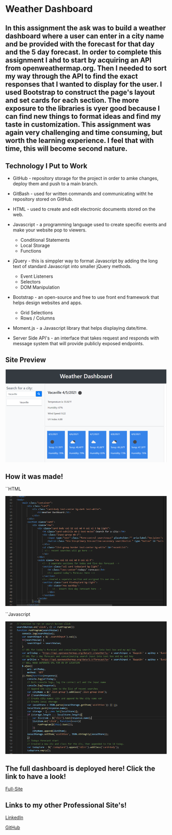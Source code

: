 # Weather Dashboard

## In this assignment the ask was to build a weather dashboard where a user can enter in a city name and be provided with the forecast for that day and the 5 day forecast. In order to complete this assignment I ahd to start by acquiring an API from openweathermap.org. Then I needed to sort my way through the API to find the exact responses that I wanted to display for the user. I used Bootstrap to construct the page's layout and set cards for each section. The more exposure to the libraries is vyer good because I can find new things to format ideas and find my taste in customization. This assignment was again very challenging and time consuming, but worth the learning experience. I feel that with time, this will become second nature.



## Technology I Put to Work
- GitHub - repository storage for the project in order to amke changes, deploy them and push to a main branch. 

- GitBash - used for written commands and communicating witht he repository stored on GitHub.

- HTML - used to create and edit electronic documents stored on the web.

- Javascript - a programming language used to create specific events and make your website pop to viewers.
    - Conditional Statements
    - Local Storage
    - Functions

- jQuery - this is simppler way to format Javascript by adding the long text of standard Javascript into smaller jQuery methods.
    - Event Listeners
    - Selectors
    - DOM Manipulation

- Bootstrap - an open-source and free to use front end framework that helps design websites and apps.
    - Grid Selections
    - Rows / Columns

- Moment.js - a Javascript library that helps displaying date/time.

- Server Side API's - an interface that takes request and responds with message system that will provide publicly exposed endpoints.


## Site Preview

![Site](assets/images/websitesneakpeek.PNG)



## How it was made!
``HTML

![Code-Snippet](assets/images/htmlsnippet.PNG)



``Javascript

![Code-Snippet](assets/images/javascriptsnippet.PNG)





## The full dashboard is deployed here! Click the link to have a look!

[Full-Site](https://dnovelli1.github.io/weatherdashboard/)

## Links to my other Professional Site's!

[LinkedIn](https://www.linkedin.com/in/david-jacob-novelli/)

[GitHub](https://github.com/dnovelli1)